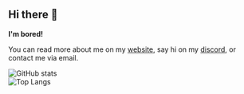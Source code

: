 ## Hi there 👋

**I'm bored!**

You can read more about me on my [website](https://tooboredtocode.dev), say hi on my [discord](https://discord.albedo.me), or contact me via email.


![GitHub stats](https://github-readme-stats.vercel.app/api?username=tooboredtocode&title_color=dc420b&text_color=8ae9ff&bg_color=20,00101f,000b3e&hide_border=true&custom_title=Some%20cool%20Stats:)  
![Top Langs](https://github-readme-stats.vercel.app/api/top-langs/?username=tooboredtocode&layout=compact&title_color=dc420b&text_color=8ae9ff&bg_color=20,00101f,000b3e&hide_border=true&custom_title=Languages%20I%20use%20most%20often:&langs_count=10&card_width=445)
